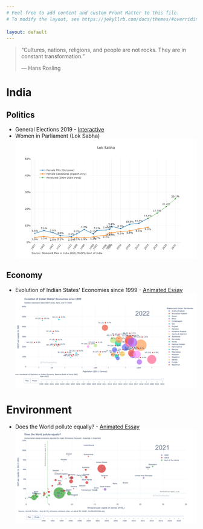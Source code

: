 ```yaml
---
# Feel free to add content and custom Front Matter to this file.
# To modify the layout, see https://jekyllrb.com/docs/themes/#overriding-theme-defaults

layout: default
---
```


> “Cultures, nations, religions, and people are not rocks. They are in constant transformation.”
>
> — Hans Rosling

# India

## Politics
- General Elections 2019 - [Interactive](./_pages/india_lok_sabha_2019.html)
- Women in Parliament (Lok Sabha)
  ![Trend of percentage of women in Lok Sabha](/docs/assets/images/women_in_parliament.png)


## Economy

- Evolution of Indian States' Economies since 1999 - [Animated Essay](./_pages/india_states_nsdp.html)
  ![Bubble chart of states' NSDP vs population across time](/docs/assets/images/indian_states_nsdp_per_capita.png)

# Environment

- Does the World pollute equally? - [Animated Essay](./_pages/emissions_per_capita.html)
  ![Compares per capita GDP vs emissions](/docs/assets/images/emissions_gdp_per_capita.png)
